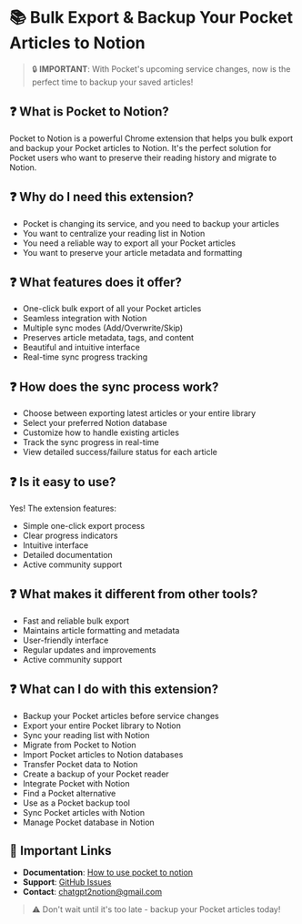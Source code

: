 # 📚 Bulk Export & Backup Your Pocket Articles to Notion

> 🔒 **IMPORTANT**: With Pocket's upcoming service changes, now is the perfect time to backup your saved articles!

## ❓ What is Pocket to Notion?

Pocket to Notion is a powerful Chrome extension that helps you bulk export and backup your Pocket articles to Notion. It's the perfect solution for Pocket users who want to preserve their reading history and migrate to Notion.

## ❓ Why do I need this extension?

- Pocket is changing its service, and you need to backup your articles
- You want to centralize your reading list in Notion
- You need a reliable way to export all your Pocket articles
- You want to preserve your article metadata and formatting

## ❓ What features does it offer?

- One-click bulk export of all your Pocket articles
- Seamless integration with Notion
- Multiple sync modes (Add/Overwrite/Skip)
- Preserves article metadata, tags, and content
- Beautiful and intuitive interface
- Real-time sync progress tracking

## ❓ How does the sync process work?

- Choose between exporting latest articles or your entire library
- Select your preferred Notion database
- Customize how to handle existing articles
- Track the sync progress in real-time
- View detailed success/failure status for each article

## ❓ Is it easy to use?

Yes! The extension features:
- Simple one-click export process
- Clear progress indicators
- Intuitive interface
- Detailed documentation
- Active community support

## ❓ What makes it different from other tools?

- Fast and reliable bulk export
- Maintains article formatting and metadata
- User-friendly interface
- Regular updates and improvements
- Active community support

## ❓ What can I do with this extension?

- Backup your Pocket articles before service changes
- Export your entire Pocket library to Notion
- Sync your reading list with Notion
- Migrate from Pocket to Notion
- Import Pocket articles to Notion databases
- Transfer Pocket data to Notion
- Create a backup of your Pocket reader
- Integrate Pocket with Notion
- Find a Pocket alternative
- Use as a Pocket backup tool
- Sync Pocket articles with Notion
- Manage Pocket database in Notion

## 🔗 Important Links

- **Documentation**: [How to use pocket to notion](https://chatgptsave.notion.site/How-to-use-pocket-to-notion-1ff10052f0c881b9be6cf4ae79217b38)
- **Support**: [GitHub Issues](https://github.com/joysey/pocket-to-notion/issues)
- **Contact**: chatgpt2notion@gmail.com

> ⚠️ Don't wait until it's too late - backup your Pocket articles today!
